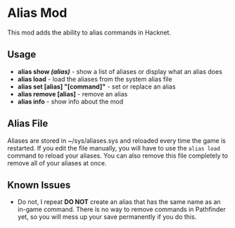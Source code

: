 # Alias Mod
This mod adds the ability to alias commands in Hacknet.

## Usage
* **alias show _(alias)_** - show a list of aliases or display what an alias does
* **alias load** - load the aliases from the system alias file
* **alias set [alias] "[command]"** - set or replace an alias
* **alias remove [alias]** - remove an alias
* **alias info** - show info about the mod

## Alias File
Aliases are stored in ~/sys/aliases.sys and reloaded every time the game is restarted. If you edit the file manually, you will have to use the `alias load` command to reload your aliases. You can also remove this file completely to remove all of your aliases at once.

## Known Issues
* Do not, I repeat **DO NOT** create an alias that has the same name as an in-game command. There is no way to remove commands in Pathfinder yet, so you will mess up your save permanently if you do this.
